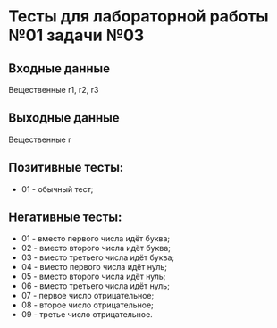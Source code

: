 # Тесты для лабораторной работы №01 задачи №03
## Входные данные
Вещественные r1, r2, r3
## Выходные данные
Вещественные r
## Позитивные тесты:
- 01 - обычный тест;
## Негативные тесты:
- 01 - вместо первого числа идёт буква;
- 02 - вместо второго числа идёт буква;
- 03 - вместо третьего числа идёт буква;
- 04 - вместо первого числа идёт нуль;
- 05 - вместо второго числа идёт нуль;
- 06 - вместо третьего числа идёт нуль;
- 07 - первое число отрицательное;
- 08 - второе число отрицательное;
- 09 - третье число отрицательное.
